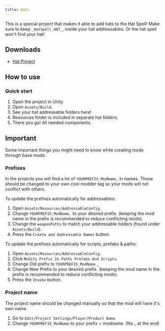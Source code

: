 ```yaml
---
title: Hats
---
```


This is a special project that makes it able to add hats to the Hat Spell!
Make sure to keep `_HatSpell_HAT_`, inside your hat addressables. Or the hat spell won't find your hat!

## Downloads

* [Hat Project](https://github.com/unbelievableflavour/BattleTalentBaseProjects/raw/main/YOURPREFIX_HatSpell_HAT_YourModName.zip)

## How to use

### Quick start

1. Open the project in Unity
1. Open `Assets/Build`.
1. See your hat addressable folders here!
1. Resources folder is included in separate hat folders.
1. There you go! All needed components.

## Important
Some important things you might need to know while creating mods through base mods.

### Prefixes
In the projects you will find a lot of `YOURPREFIX_ModName_` in names. Those should be changed to your own cool modder tag so your mods will not conflict with others.

To update the prefixes automatically for addressables:
1. Open `Assets/Resources/AddressableConfig`.
1. Change `YOURPREFIX_ModName_` to your desired prefix. (keeping the mod name in the prefix is recommended to reduce conflicting mods).
1. Change the `weaponPaths` to match your addressable folders (found under `Assets/Build`).
1. Press the `Create and Addressable Names` button.

To update the prefixes automatically for scripts, prefabs & paths:
1. Open `Assets/Resources/AddressableConfig`.
1. Click `Modify Prefix In Paths Prefabs And Scripts`.
1. Change Old prefix to `YOURPREFIX_ModName_`.
1. Change New Prefix to your desired prefix. (keeping the mod name in the prefix is recommended to reduce conflicting mods).
1. Press the `Invoke` button.

### Project name
The project name should be changed manually so that the mod will have it's own name.
1. Go to `Edit/Project Settings/Player/Product Name`.
1. Change `YOURPREFIX_ModName` to your prefix + modname. (No _ at the end)


